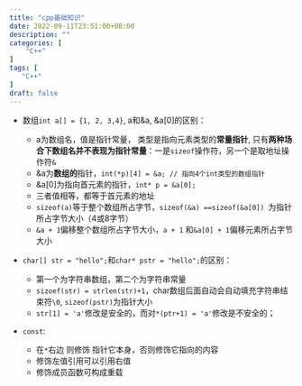 ```yaml
---
title: "cpp基础知识"
date: 2022-09-11T23:51:00+08:00
description: ""
categories: [
	"C++"
]	
tags: [
   "C++"
]
draft: false
---
```


+ 数组`int a[] = {1, 2, 3,4}`, a和&a, &a[0]的区别：

  + a为数组名，值是指针常量， 类型是指向元素类型的**常量指针**, 只有**两种场合下数组名并不表现为指针常量**：一是`sizeof`操作符，另一个是取地址操作符`&`
  + &a为**数组的**指针，`int(*p)[4] = &a; // 指向4个int类型的数组指针`
  + &a[0]为指向首元素的指针，`int* p = &a[0];`
  + 三者值相等，都等于首元素的地址
  + `sizeof(a)`等于整个数组所占字节，`sizeof(&a) ==sizeof(&a[0]) `为指针所占字节大小（4或8字节）
  + `&a + 1`偏移整个数组所占字节大小，`a + 1` 和`&a[0] + 1`偏移元素所占字节大小
  
+ `char[] str = "hello";`和`char* pstr = "hello";`的区别：

  + 第一个为字符串数组，第二个为字符串常量
  + `sizoef(str) = strlen(str)+1`，char数组后面自动会自动填充字符串结束符`\0`, `sizeof(pstr)`为指针大小
  + `str[1] = 'a'`修改是安全的，而对`*(ptr+1) = 'a'`修改是不安全的；

+ `const`:

  + 在`*`右边 则修饰 指针它本身，否则修饰它指向的内容
  + 修饰左值引用可以引用右值
  + 修饰成员函数可构成重载


